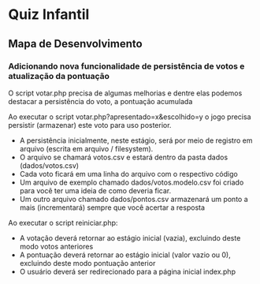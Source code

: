 # Quiz Infantil

## Mapa de Desenvolvimento

### Adicionando nova funcionalidade de persistência de votos e atualização da pontuação

O script votar.php precisa de algumas melhorias e dentre elas podemos destacar a persistência do voto, a pontuação acumulada 

Ao executar o script votar.php?apresentado=x&escolhido=y o jogo precisa persistir (armazenar) este voto para uso posterior.
- A persistência inicialmente, neste estágio, será por meio de registro em arquivo (escrita em arquivo / filesystem).
- O arquivo se chamará votos.csv e estará dentro da pasta dados (dados/votos.csv)
- Cada voto ficará em uma linha do arquivo com o respectivo código
- Um arquivo de exemplo chamado dados/votos.modelo.csv foi criado para você ter uma ideia de como deveria ficar.
- Um outro arquivo chamado dados/pontos.csv armazenará um ponto a mais (incrementará) sempre que você acertar a resposta

Ao executar o script reiniciar.php:
- A votação deverá retornar ao estágio inicial (vazia), excluindo deste modo votos anteriores
- A pontuação deverá retornar ao estágio inicial (valor vazio ou 0), excluindo deste modo pontuação anterior
- O usuário deverá ser redirecionado para a página inicial index.php
